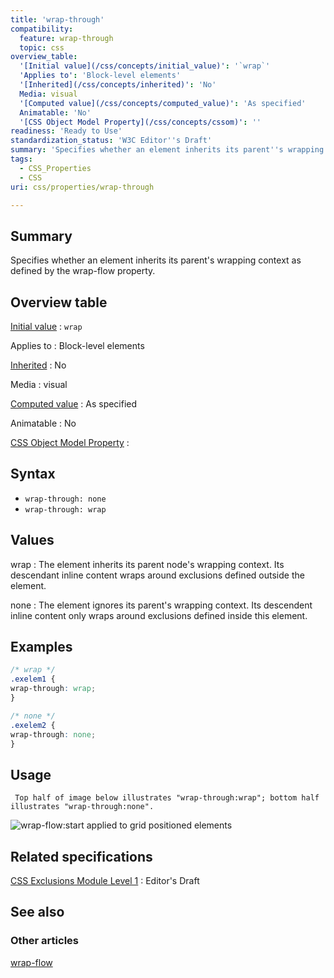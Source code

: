 ```yaml
---
title: 'wrap-through'
compatibility:
  feature: wrap-through
  topic: css
overview_table:
  '[Initial value](/css/concepts/initial_value)': '`wrap`'
  'Applies to': 'Block-level elements'
  '[Inherited](/css/concepts/inherited)': 'No'
  Media: visual
  '[Computed value](/css/concepts/computed_value)': 'As specified'
  Animatable: 'No'
  '[CSS Object Model Property](/css/concepts/cssom)': ''
readiness: 'Ready to Use'
standardization_status: 'W3C Editor''s Draft'
summary: 'Specifies whether an element inherits its parent''s wrapping context as defined by the wrap-flow property.'
tags:
  - CSS_Properties
  - CSS
uri: css/properties/wrap-through

---
```

## Summary

Specifies whether an element inherits its parent's wrapping context as defined by the wrap-flow property.

## Overview table

[Initial value](/css/concepts/initial_value)
:   `wrap`

Applies to
:   Block-level elements

[Inherited](/css/concepts/inherited)
:   No

Media
:   visual

[Computed value](/css/concepts/computed_value)
:   As specified

Animatable
:   No

[CSS Object Model Property](/css/concepts/cssom)
:

## Syntax

-   `wrap-through: none`
-   `wrap-through: wrap`

## Values

wrap
:   The element inherits its parent node's wrapping context. Its descendant inline content wraps around exclusions defined outside the element.

none
:   The element ignores its parent's wrapping context. Its descendent inline content only wraps around exclusions defined inside this element.

## Examples

``` css
/* wrap */
.exelem1 {
wrap-through: wrap;
}

/* none */
.exelem2 {
wrap-through: none;
}
```

## Usage

     Top half of image below illustrates "wrap-through:wrap"; bottom half illustrates "wrap-through:none".

![wrap-flow:start applied to grid positioned elements](/assets/public/2/27/exclusion_wrap_through.png)

## Related specifications

[CSS Exclusions Module Level 1](http://dev.w3.org/csswg/css-exclusions/)
:   Editor's Draft

## See also

### Other articles

[wrap-flow](/css/properties/wrap-flow)
